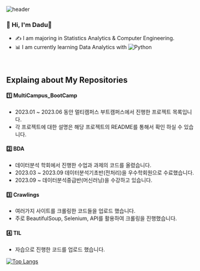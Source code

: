 ![header](https://capsule-render.vercel.app/api?type=egg&color=auto&height=330&section=header&text=Dadu's%20%20DataAnalytics&fontSize=50)

### 👋 Hi, I'm Dadu🌙

- ✍ I am majoring in Statistics Analytics & Computer Engineering. 
- 📊 I am currently learning Data Analytics with  ![Python](https://img.shields.io/badge/python-3670A0?style=for-the-badge&logo=python&logoColor=ffdd54)

&nbsp;
&nbsp;

## Explaing about My Repositories 

#### 1️⃣ MultiCampus_BootCamp
- 2023.01 ~ 2023.06 동안 멀티캠퍼스 부트캠퍼스에서 진행한 프로젝트 목록입니다.
- 각 프로젝트에 대한 설명은 해당 프로젝트의 README를 통해서 확인 하실 수 있습니다.

#### 2️⃣ BDA
- 데이터분석 학회에서 진행한 수업과 과제의 코드를 올렸습니다.
- 2023.03 ~ 2023.09 데이터분석기초반(전처리)을 우수학회원으로 수료했습니다.
- 2023.09 ~ 데이터분석중급반(머신러닝)을 수강하고 있습니다.

#### 3️⃣ Crawlings
- 여러가지 사이트를 크롤링한 코드들을 업로드 했습니다.
- 주로 BeautifulSoup, Selenium, API를 활용하여 크롤링을 진행했습니다.

#### 4️⃣ TIL
- 자습으로 진행한 코드를 업로드 했습니다. 




[![Top Langs](https://github-readme-stats.vercel.app/api/top-langs/?username=daeun-moon&layout=compact)](https://github.com/daeun-moon/github-readme-stats)

